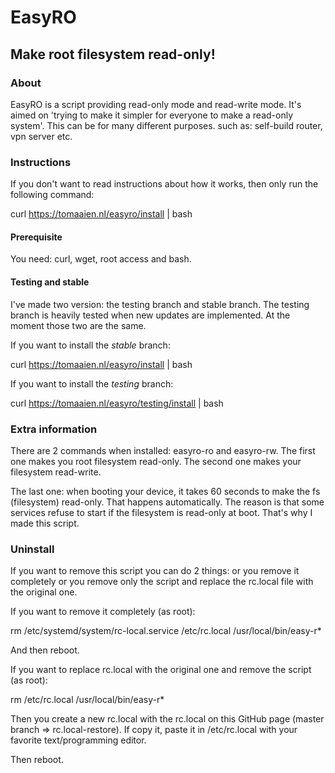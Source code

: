 # EasyRO
## Make root filesystem read-only!

### About
EasyRO is a script providing read-only mode and read-write mode. It's aimed on 'trying to make it simpler for everyone to make a read-only system'. This can be for many different purposes. such as: self-build router, vpn server etc.

### Instructions
If you don't want to read instructions about how it works, then only run the following command:

  curl https://tomaaien.nl/easyro/install | bash
  

#### Prerequisite
You need: curl, wget, root access and bash.

#### Testing and stable
I've made two version: the testing branch and stable branch. The testing branch is heavily tested when new updates are implemented. At the moment those two are the same.

If you want to install the *stable*  branch:

  curl https://tomaaien.nl/easyro/install | bash
  
If you want to install the *testing*  branch:
  
  curl https://tomaaien.nl/easyro/testing/install | bash
  
### Extra information
There are 2 commands when installed: easyro-ro and easyro-rw. The first one makes you root filesystem read-only. The second one makes your filesystem read-write.

The last one: when booting your device, it takes 60 seconds to make the fs (filesystem) read-only. That happens automatically. The reason is that some services refuse to start if the filesystem is read-only at boot. That's why I made this script.

### Uninstall

If you want to remove this script you can do 2 things: or you remove it completely or you remove only the script and replace the rc.local file with the original one.

If you want to remove it completely (as root):
  
  rm /etc/systemd/system/rc-local.service /etc/rc.local /usr/local/bin/easy-r*
  
And then reboot.


If you want to replace rc.local with the original one and remove the script (as root):

  rm /etc/rc.local /usr/local/bin/easy-r*
  
Then you create a new rc.local with the rc.local on this GitHub page (master branch => rc.local-restore).
If copy it, paste it in /etc/rc.local with your favorite text/programming editor.

Then reboot.
